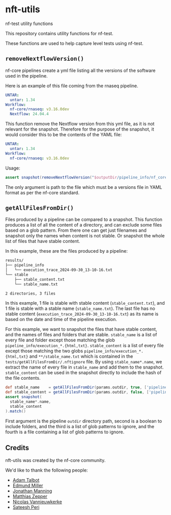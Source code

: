 # nft-utils

nf-test utility functions

This repository contains utility functions for nf-test.

These functions are used to help capture level tests using nf-test.

## `removeNextflowVersion()`

nf-core pipelines create a yml file listing all the versions of the software used in the pipeline.

Here is an example of this file coming from the rnaseq pipeline.

```yaml
UNTAR:
  untar: 1.34
Workflow:
  nf-core/rnaseq: v3.16.0dev
  Nextflow: 24.04.4
```

This function remove the Nextflow version from this yml file, as it is not relevant for the snapshot. Therefore for the purpose of the snapshot, it would consider this to be the contents of the YAML file:

```yaml
UNTAR:
  untar: 1.34
Workflow:
  nf-core/rnaseq: v3.16.0dev
```

Usage:

```groovy
assert snapshot(removeNextflowVersion("$outputDir/pipeline_info/nf_core_rnaseq_software_mqc_versions.yml")).match()
```

The only argument is path to the file which must be a versions file in YAML format as per the nf-core standard.

## `getAllFilesFromDir()`

Files produced by a pipeline can be compared to a snapshot.
This function produces a list of all the content of a directory, and can exclude some files based on a glob pattern.
From there one can get just filenames and snapshot only the names when content is not stable.
Or snapshot the whole list of files that have stable content.

In this example, these are the files produced by a pipeline:

```bash
results/
├── pipeline_info
│   └── execution_trace_2024-09-30_13-10-16.txt
└── stable
    ├── stable_content.txt
    └── stable_name.txt

2 directories, 3 files
```

In this example, 1 file is stable with stable content (`stable_content.txt`), and 1 file is stable with a stable name (`stable_name.txt`).
The last file has no stable content (`execution_trace_2024-09-30_13-10-16.txt`) as its name is based on the date and time of the pipeline execution.

For this example, we want to snapshot the files that have stable content, and the names of files and folders that are stable.
`stable_name` is a list of every file and folder except those matching the glob `pipeline_info/execution_*.{html,txt}`.
`stable_content` is a list of every file except those matching the two globs `pipeline_info/execution_*.{html,txt}` and `**/stable_name.txt` which is contained in the `tests/getAllFilesFromDir/.nftignore` file.
By using `stable_name*.name`, we extract the name of every file in `stable_name` and add them to the snapshot.
`stable_content` can be used in the snapshot directly to include the hash of the file contents.

```groovy
def stable_name    = getAllFilesFromDir(params.outdir, true, ['pipeline_info/execution_*.{html,txt}'], null )
def stable_content = getAllFilesFromDir(params.outdir, false, ['pipeline_info/execution_*.{html,txt}'], 'tests/getAllFilesFromDir/.nftignore' )
assert snapshot(
  stable_name*.name,
  stable_content
).match()
```

First argument is the pipeline `outdir` directory path, second is a boolean to include folders, and the third is a list of glob patterns to ignore, and the fourth is a file containing a list of glob patterns to ignore.

## Credits

nft-utils was created by the nf-core community.

We'd like to thank the following people:

- [Adam Talbot](https://github.com/adamrtalbot)
- [Edmund Miller](https://github.com/edmundmiller)
- [Jonathan Manning](https://github.com/pinin4fjords)
- [Matthias Zepper](https://github.com/MatthiasZepper)
- [Nicolas Vannieuwkerke](https://github.com/nvnieuwk)
- [Sateesh Peri](https://github.com/sateeshperi)

